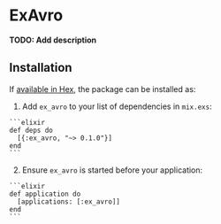 # ExAvro

**TODO: Add description**

## Installation

If [available in Hex](https://hex.pm/docs/publish), the package can be installed as:

  1. Add `ex_avro` to your list of dependencies in `mix.exs`:

    ```elixir
    def deps do
      [{:ex_avro, "~> 0.1.0"}]
    end
    ```

  2. Ensure `ex_avro` is started before your application:

    ```elixir
    def application do
      [applications: [:ex_avro]]
    end
    ```

